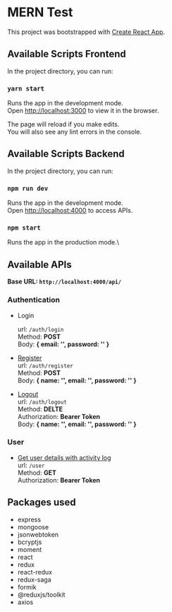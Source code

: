 # MERN Test

This project was bootstrapped with [Create React App](https://github.com/facebook/create-react-app).

## Available Scripts Frontend

In the project directory, you can run:

### `yarn start`

Runs the app in the development mode.\
Open [http://localhost:3000](http://localhost:3000) to view it in the browser.

The page will reload if you make edits.\
You will also see any lint errors in the console.

## Available Scripts Backend

In the project directory, you can run:

### `npm run dev`

Runs the app in the development mode.\
Open [http://localhost:4000](http://localhost:4000) to access APIs.

### `npm start`

Runs the app in the production mode.\

## Available APIs
<b>Base URL: `http://localhost:4000/api/`</b>

### Authentication

<ul> 
<li>Login 

url: `/auth/login` \
Method: <b>POST</b> \
Body: <b>{ email: '', password: '' }</b>
</li>
<li>

<u> Register </u> \
url: `/auth/register` \
Method: <b>POST</b> \
Body: <b>{ name: '', email: '', password: '' }</b>
</li>

<li>

<u> Logout </u> \
url: `/auth/logout` \
Method: <b>DELTE</b> \
Authorization: <b>Bearer Token</b>\
Body: <b>{ name: '', email: '', password: '' }</b>
</li>
</ul> 

### User

<ul>
<li>

<u> Get user details with activity log </u> \
url: `/user` \
Method: <b>GET</b> \
Authorization: <b>Bearer Token</b>
</li>
</ul>

## Packages used
<ul>
<li>express</li>
<li>mongoose</li>
<li>jsonwebtoken</li>
<li>bcryptjs</li>
<li>moment</li>
<li>react</li>
<li>redux</li>
<li>react-redux</li>
<li>redux-saga</li>
<li>formik</li>
<li>@reduxjs/toolkit</li>
<li>axios</li>
</ul>